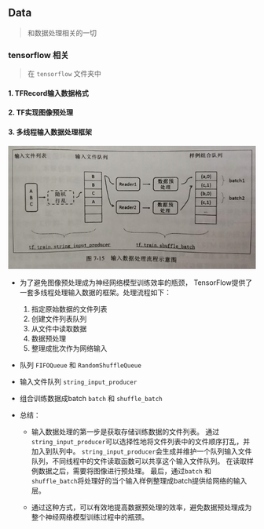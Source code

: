 ## Data
> 和数据处理相关的一切

### tensorflow 相关
> 在 `tensorflow` 文件夹中
#### 1. TFRecord输入数据格式
    
#### 2. TF实现图像预处理

#### 3. 多线程输入数据处理框架
 ![](tensorflow/data_input.jpg)
 * 为了避免图像预处理成为神经网络模型训练效率的瓶颈，
 TensorFlow提供了一套多线程处理输入数据的框架。处理流程如下：
    1. 指定原始数据的文件列表
    2. 创建文件列表队列
    3. 从文件中读取数据
    4. 数据预处理
    5. 整理成批次作为网络输入
 
 * 队列 `FIFOQueue` 和 `RandomShuffleQueue`
 * 输入文件队列 `string_input_producer`
 * 组合训练数据成batch `batch` 和 `shuffle_batch`
 
 * 总结：
    * 输入数据处理的第一步是获取存储训练数据的文件列表。
      通过`string_input_producer`可以选择性地将文件列表中的文件顺序打乱，并加入到队列中。
      `string_input_producer`会生成并维护一个队列输入文件队列，不同线程中的文件读取函数可以共享这个输入文件队列。
      在读取样例数据之后，需要将图像进行预处理。
      最后，通过`batch` 和 `shuffle_batch`将处理好的当个输入样例整理成batch提供给网络的输入层。
 
    * 通过这种方式，可以有效地提高数据预处理的效率，避免数据预处理成为整个神经网络模型训练过程中的瓶颈。
 
 